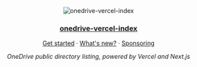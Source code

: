 <div align="center">
  <img src="https://file.indileech.workers.dev/0:/image_2022-06-23_20-00-56.png" alt="onedrive-vercel-index" />
  <h3><a href="https://drive.swo.moe">onedrive-vercel-index</a></h3>
  <p><a href="https://ovi.swo.moe/docs/getting-started">Get started</a> · <a href="https://ovi.swo.moe/blog/whats-new">What's new?</a> · <a href="https://ovi.swo.moe/sponsor">Sponsoring</a></p>
  <p><em>OneDrive public directory listing, powered by Vercel and Next.js</em></p>
